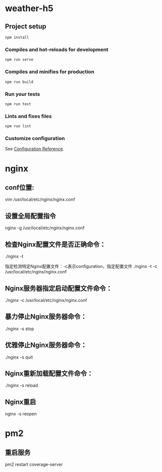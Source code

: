 # weather-h5

## Project setup

```
npm install
```

### Compiles and hot-reloads for development

```
npm run serve
```

### Compiles and minifies for production

```
npm run build
```

### Run your tests

```
npm run test
```

### Lints and fixes files

```
npm run lint
```

### Customize configuration

See [Configuration Reference](https://cli.vuejs.org/config/).


# nginx

## conf位置:
vim /usr/local/etc/nginx/nginx.conf
## 设置全局配置指令
nginx -g /usr/local/etc/nginx/nginx.conf

## 检查Nginx配置文件是否正确命令：
 ./nginx -t

指定检测特定Nginx配置文件：-c表示configuration，指定配置文件
./nginx -t -c /usr/local/etc/nginx/nginx.conf

## Nginx服务器指定启动配置文件命令：
./nginx -c /usr/local/etc/nginx/nginx.conf
## 暴力停止Nginx服务器命令：
./nginx -s stop
## 优雅停止Nginx服务器命令：
./nginx -s quit
## Nginx重新加载配置文件命令：
./nginx -s reload

## Nginx重启
nginx -s reopen 


# pm2
## 重启服务
pm2 restart coverage-server
